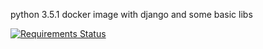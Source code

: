 python 3.5.1 docker image with django and some basic libs

[![Requirements Status](https://requires.io/github/bastianh/djangobase/requirements.svg?branch=master)](https://requires.io/github/bastianh/djangobase/requirements/?branch=master)
